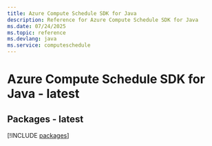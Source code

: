 ```yaml
---
title: Azure Compute Schedule SDK for Java
description: Reference for Azure Compute Schedule SDK for Java
ms.date: 07/24/2025
ms.topic: reference
ms.devlang: java
ms.service: computeschedule
---
```

# Azure Compute Schedule SDK for Java - latest
## Packages - latest
[!INCLUDE [packages](compute-schedule-index.md)]